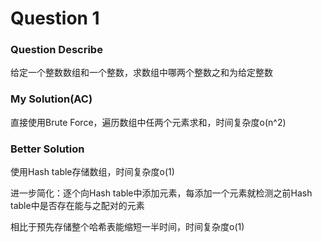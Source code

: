 # Question 1

### Question Describe

给定一个整数数组和一个整数，求数组中哪两个整数之和为给定整数

### My Solution(AC)

直接使用Brute Force，遍历数组中任两个元素求和，时间复杂度o(n^2)

### Better Solution

使用Hash table存储数组，时间复杂度o(1)

进一步简化：逐个向Hash table中添加元素，每添加一个元素就检测之前Hash table中是否存在能与之配对的元素

相比于预先存储整个哈希表能缩短一半时间，时间复杂度o(1)
